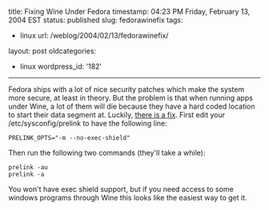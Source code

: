 title: Fixing Wine Under Fedora
timestamp: 04:23 PM Friday, February 13, 2004 EST
status: published
slug: fedorawinefix
tags:
- linux
url: /weblog/2004/02/13/fedorawinefix/

layout: post
oldcategories:
- linux
wordpress_id: '182'

---

Fedora ships with a lot of nice security patches which make the system more secure,
at least in theory.  But the problem is that when running apps under Wine, a lot
of them will die because they have a hard coded location to start their data
segment at.  Luckily, [there is a fix](http://www.winehq.org/hypermail/wine-devel/2004/01/0971.html).  First edit your /etc/sysconfig/prelink to have the following line:



    
    PRELINK_OPTS="-m --no-exec-shield"





Then run the following two commands (they'll take a while):




    
    prelink -au
    prelink -a
    





You won't have exec shield support, but if you need access to some windows programs
through Wine this looks like the easiest way to get it.

